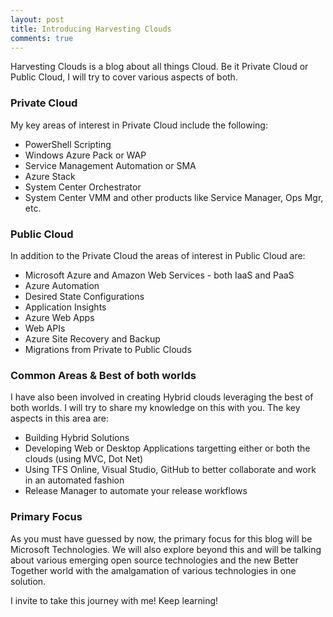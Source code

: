 ```yaml
---
layout: post
title: Introducing Harvesting Clouds
comments: true
---
```


Harvesting Clouds is a blog about all things Cloud. Be it Private Cloud or Public Cloud, I will try to cover various aspects of both.

### Private Cloud

My key areas of interest in Private Cloud include the following:

* PowerShell Scripting
* Windows Azure Pack or WAP
* Service Management Automation or SMA
* Azure Stack
* System Center Orchestrator
* System Center VMM and other products like Service Manager, Ops Mgr, etc.

### Public Cloud

In addition to the Private Cloud the areas of interest in Public Cloud are:

* Microsoft Azure and Amazon Web Services - both IaaS and PaaS
* Azure Automation
* Desired State Configurations
* Application Insights
* Azure Web Apps
* Web APIs
* Azure Site Recovery and Backup
* Migrations from Private to Public Clouds

### Common Areas & Best of both worlds

I have also been involved in creating Hybrid clouds leveraging the best of both worlds. I will try to share my knowledge on this with you. The key aspects in this area are:
* Building Hybrid Solutions
* Developing Web or Desktop Applications targetting either or both the clouds (using MVC, Dot Net)
* Using TFS Online, Visual Studio, GitHub to better collaborate and work in an automated fashion
* Release Manager to automate your release workflows

### Primary Focus

As you must have guessed by now, the primary focus for this blog will be Microsoft Technologies. We will also explore beyond this and will be talking about various emerging open source technologies and the new Better Together world with the amalgamation of various technologies in one solution.

I invite to take this journey with me!
Keep learning!
